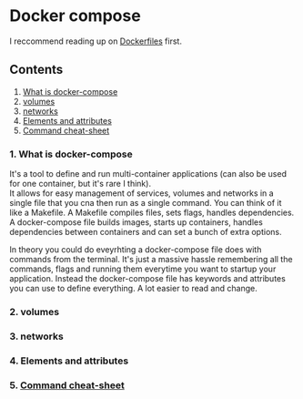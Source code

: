 # Docker compose

I reccommend reading up on [Dockerfiles](./requirements/README.md) first.

## Contents

1. [What is docker-compose](#1-what-is-docker-compose)
2. [volumes](#2-volumes)
3. [networks](#3-networks)
4. [Elements and attributes](#4-elements-and-attributes)
5. [Command cheat-sheet](../assets/commands_cheat_sheet.md#docker-compose)

### 1. What is docker-compose

It's a tool to define and run multi-container applications (can also be used for one container, but it's rare I think).  
It allows for easy management of services, volumes and networks in a single file that you cna then run as a single command. You can think of it like a Makefile. A Makefile compiles files, sets flags, handles dependencies. A docker-compose file builds images, starts up containers, handles dependencies between containers and can set a bunch of extra options.<br>

In theory you could do eveyrhting a docker-compose file does with commands from the terminal. It's just a massive hassle remembering all the commands, flags and running them everytime you want to startup your application. Instead the docker-compose file has keywords and attributes you can use to define everything. A lot easier to read and change.

### 2. volumes

### 3. networks

### 4. Elements and attributes

### 5. [Command cheat-sheet](../assets/commands_cheat_sheet.md#docker-compose)

